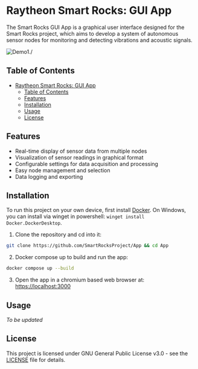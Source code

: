 # Raytheon Smart Rocks: GUI App

The Smart Rocks GUI App is a graphical user interface designed for the Smart Rocks project, which aims to develop a system of autonomous sensor nodes for monitoring and detecting vibrations and acoustic signals.

![Demo1./](docs/demo1.gif)

## Table of Contents
- [Raytheon Smart Rocks: GUI App](#raytheon-smart-rocks-gui-app)
  - [Table of Contents](#table-of-contents)
  - [Features](#features)
  - [Installation](#installation)
  - [Usage](#usage)
  - [License](#license)

## Features
- Real-time display of sensor data from multiple nodes
- Visualization of sensor readings in graphical format
- Configurable settings for data acquisition and processing
- Easy node management and selection
- Data logging and exporting

## Installation

To run this project on your own device, first install [Docker](https://docs.docker.com/get-docker/). On Windows, you can install via winget in powershell: `winget install Docker.DockerDesktop`.
1. Clone the repository and cd into it:
```sh
git clone https://github.com/SmartRocksProject/App && cd App
```

2. Docker compose up to build and run the app:
```sh
docker compose up --build
```

3. Open the app in a chromium based web browser at: [https://localhost:3000](https://localhost:3000)

## Usage

*To be updated*

## License

This project is licensed under GNU General Public License v3.0 - see the [LICENSE](LICENSE) file for details.